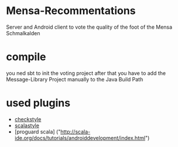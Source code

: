 Mensa-Recommentations
=====================

Server and Android client to vote the quality of the foot of the Mensa Schmalkalden

# compile
you ned sbt to init the voting project
after that you have to add the Message-Library Project manually to the Java Build Path

# used plugins
* [checkstyle](http://checkstyle.sourceforge.net/)
* [scalastyle](http://www.scalastyle.org/)
* [proguard scala] ("http://scala-ide.org/docs/tutorials/androiddevelopment/index.html")

